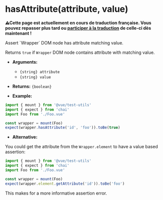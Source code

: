 # hasAttribute(attribute, value)

<p><strong>⚠Cette page est actuellement en cours de traduction française. Vous pouvez repasser plus tard ou <a href="https://github.com/vuejs-fr/vue-test-utils" target="_blank">participer à la traduction</a> de celle-ci dès maintenant !</strong></p><p>Assert `Wrapper` DOM node has attribute matching value.</p>

Returns `true` if `Wrapper` DOM node contains attribute with matching value.

- **Arguments:**
  - `{string} attribute`
  - `{string} value`

- **Returns:** `{boolean}`

- **Example:**

```js
import { mount } from '@vue/test-utils'
import { expect } from 'chai'
import Foo from './Foo.vue'

const wrapper = mount(Foo)
expect(wrapper.hasAttribute('id', 'foo')).toBe(true)
```

- **Alternative:**

You could get the attribute from the `Wrapper.element` to have a value based assertion:

```js
import { mount } from '@vue/test-utils'
import { expect } from 'chai'
import Foo from './Foo.vue'

const wrapper = mount(Foo)
expect(wrapper.element.getAttribute('id')).toBe('foo')
```

This makes for a more informative assertion error.
